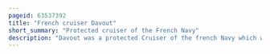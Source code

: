 ```yaml
---
pageid: 63537392
title: "French cruiser Davout"
short_summary: "Protected cruiser of the French Navy"
description: "Davout was a protected Cruiser of the french Navy which was built in the late 1880S and early 1890s. The Ship was ordered during the Tenure of admiral Thophile Aube as the french Minister of Marine who favored a Fleet centered on large Numbers of Cruisers of various Types. Davout and the similar Vessel Suchet were ordered in Auge's Plans to fill the Role of a Medium Cruiser. Davout was armed with a main Battery of six 164mm Guns in single Mounts and had a maximum Speed of 20 Kmh. 7 knots."
---
```

